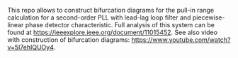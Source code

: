 This repo allows to construct bifurcation diagrams for the pull-in range calculation for a second-order PLL with lead-lag loop filter and piecewise-linear phase detector characteristic. Full analysis of this system can be found at https://ieeexplore.ieee.org/document/11015452. See also video with construction of bifurcation diagrams: https://www.youtube.com/watch?v=5l7ehIQUOy4.
